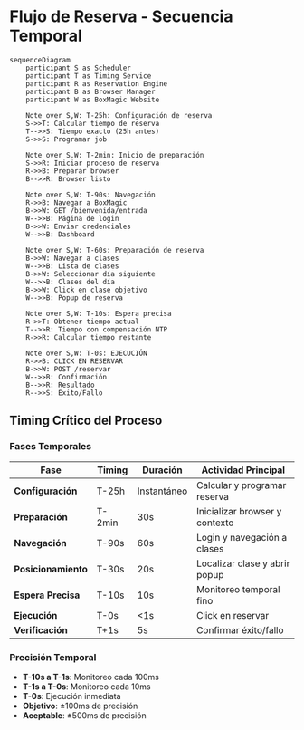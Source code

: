 # Flujo de Reserva - Secuencia Temporal

```mermaid
sequenceDiagram
    participant S as Scheduler
    participant T as Timing Service
    participant R as Reservation Engine
    participant B as Browser Manager
    participant W as BoxMagic Website
    
    Note over S,W: T-25h: Configuración de reserva
    S->>T: Calcular tiempo de reserva
    T-->>S: Tiempo exacto (25h antes)
    S->>S: Programar job
    
    Note over S,W: T-2min: Inicio de preparación
    S->>R: Iniciar proceso de reserva
    R->>B: Preparar browser
    B-->>R: Browser listo
    
    Note over S,W: T-90s: Navegación
    R->>B: Navegar a BoxMagic
    B->>W: GET /bienvenida/entrada
    W-->>B: Página de login
    B->>W: Enviar credenciales
    W-->>B: Dashboard
    
    Note over S,W: T-60s: Preparación de reserva
    B->>W: Navegar a clases
    W-->>B: Lista de clases
    B->>W: Seleccionar día siguiente
    W-->>B: Clases del día
    B->>W: Click en clase objetivo
    W-->>B: Popup de reserva
    
    Note over S,W: T-10s: Espera precisa
    R->>T: Obtener tiempo actual
    T-->>R: Tiempo con compensación NTP
    R->>R: Calcular tiempo restante
    
    Note over S,W: T-0s: EJECUCIÓN
    R->>B: CLICK EN RESERVAR
    B->>W: POST /reservar
    W-->>B: Confirmación
    B-->>R: Resultado
    R-->>S: Éxito/Fallo
```

## Timing Crítico del Proceso

### Fases Temporales

| **Fase** | **Timing** | **Duración** | **Actividad Principal** |
|----------|------------|--------------|-------------------------|
| **Configuración** | T-25h | Instantáneo | Calcular y programar reserva |
| **Preparación** | T-2min | 30s | Inicializar browser y contexto |
| **Navegación** | T-90s | 60s | Login y navegación a clases |
| **Posicionamiento** | T-30s | 20s | Localizar clase y abrir popup |
| **Espera Precisa** | T-10s | 10s | Monitoreo temporal fino |
| **Ejecución** | T-0s | <1s | Click en reservar |
| **Verificación** | T+1s | 5s | Confirmar éxito/fallo |

### Precisión Temporal

- **T-10s a T-1s**: Monitoreo cada 100ms
- **T-1s a T-0s**: Monitoreo cada 10ms  
- **T-0s**: Ejecución inmediata
- **Objetivo**: ±100ms de precisión
- **Aceptable**: ±500ms de precisión
